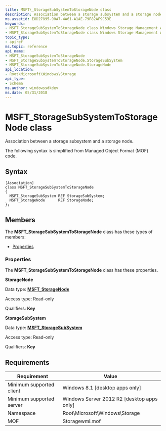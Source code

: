 ```yaml
---
title: MSFT\_StorageSubSystemToStorageNode class
description: Association between a storage subsystem and a storage node.
ms.assetid: E8D27895-90A7-4A61-A1AE-79F82AF9C53E
keywords:
- MSFT_StorageSubSystemToStorageNode class Windows Storage Management API
- MSFT_StorageSubSystemToStorageNode class Windows Storage Management API , described
topic_type:
- apiref
ms.topic: reference
api_name:
- MSFT_StorageSubSystemToStorageNode
- MSFT_StorageSubSystemToStorageNode.StorageSubSystem
- MSFT_StorageSubSystemToStorageNode.StorageNode
api_location:
- Root\Microsoft\Windows\Storage
api_type:
- Schema
ms.author: windowssdkdev
ms.date: 05/31/2018
---
```


# MSFT\_StorageSubSystemToStorageNode class

Association between a storage subsystem and a storage node.

The following syntax is simplified from Managed Object Format (MOF) code.

## Syntax

``` syntax
[Association]
class MSFT_StorageSubSystemToStorageNode
{
  MSFT_StorageSubSystem REF StorageSubSystem;
  MSFT_StorageNode      REF StorageNode;
};
```

## Members

The **MSFT\_StorageSubSystemToStorageNode** class has these types of members:

-   [Properties](#properties)

### Properties

The **MSFT\_StorageSubSystemToStorageNode** class has these properties.

 

**StorageNode**
   

Data type: **[**MSFT\_StorageNode**](msft-storagenode.md)**
 

Access type: Read-only
 

Qualifiers: **Key**
 

 

**StorageSubSystem**
   

Data type: **[**MSFT\_StorageSubSystem**](msft-storagesubsystem.md)**
 

Access type: Read-only
 

Qualifiers: **Key**
 

 

## Requirements



| Requirement | Value |
|-------------------------------------|-------------------------------------------------------------------------------------------|
| Minimum supported client | Windows 8.1 \[desktop apps only\]                                              |
| Minimum supported server | Windows Server 2012 R2 \[desktop apps only\]                                   |
| Namespace                | Root\\Microsoft\\Windows\\Storage                                              |
| MOF                      |  Storagewmi.mof  |



 

 





